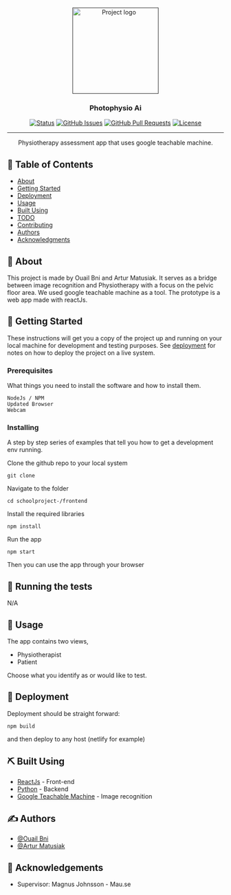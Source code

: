 <p align="center">
  <a href="" rel="noopener">
 <img width=200px height=200px src="https://i.imgur.com/6wj0hh6.jpg" alt="Project logo"></a>
</p>

<h3 align="center">Photophysio Ai</h3>

<div align="center">

[![Status](https://img.shields.io/badge/status-active-success.svg)]()
[![GitHub Issues](https://img.shields.io/github/issues/Mr-Wii/schoolproject-.svg)](https://github.com/Mr-Wii/schoolproject-/issues)
[![GitHub Pull Requests](https://img.shields.io/github/issues-pr/Mr-Wii/schoolproject-.svg)](https://github.com/Mr-Wii/schoolproject-/pulls)
[![License](https://img.shields.io/badge/license-MIT-blue.svg)](/LICENSE)

</div>

---

<p align="center"> Physiotherapy assessment app that uses google teachable machine.
    <br> 
</p>

## 📝 Table of Contents

- [About](#about)
- [Getting Started](#getting_started)
- [Deployment](#deployment)
- [Usage](#usage)
- [Built Using](#built_using)
- [TODO](../TODO.md)
- [Contributing](../CONTRIBUTING.md)
- [Authors](#authors)
- [Acknowledgments](#acknowledgement)

## 🧐 About <a name = "about"></a>

This project is made by Ouail Bni and Artur Matusiak. It serves as a bridge between image recognition and Physiotherapy with a focus on the pelvic floor area. We used google teachable machine as a tool.
The prototype is a web app made with reactJs.

## 🏁 Getting Started <a name = "getting_started"></a>

These instructions will get you a copy of the project up and running on your local machine for development and testing purposes. See [deployment](#deployment) for notes on how to deploy the project on a live system.

### Prerequisites

What things you need to install the software and how to install them.

```
NodeJs / NPM
Updated Browser
Webcam
```

### Installing

A step by step series of examples that tell you how to get a development env running.

Clone the github repo to your local system

```
git clone
```

Navigate to the folder

```
cd schoolproject-/frontend
```

Install the required libraries

```
npm install
```

Run the app

```
npm start
```

Then you can use the app through your browser

## 🔧 Running the tests <a name = "tests"></a>

N/A

## 🎈 Usage <a name="usage"></a>

The app contains two views,

- Physiotherapist
- Patient

Choose what you identify as or would like to test.

## 🚀 Deployment <a name = "deployment"></a>

Deployment should be straight forward:

```
npm build
```

and then deploy to any host (netlify for example)

## ⛏️ Built Using <a name = "built_using"></a>

- [ReactJs](https://reactjs.org/) - Front-end
- [Python](https://www.python.org/) - Backend
- [Google Teachable Machine](https://teachablemachine.withgoogle.com/train/pose) - Image recognition

## ✍️ Authors <a name = "authors"></a>

- [@Ouail Bni](https://github.com/mr-wii)
- [@Artur Matusiak](https://github.com/matusart)

## 🎉 Acknowledgements <a name = "acknowledgement"></a>

- Supervisor: Magnus Johnsson - Mau.se
